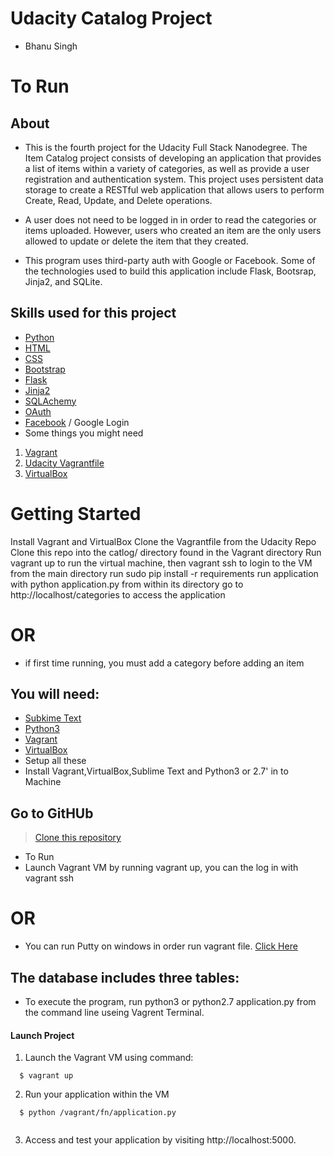 # Udacity Catalog Project 
- Bhanu Singh 
# To Run
## About

- This is the fourth project for the Udacity Full Stack Nanodegree. The Item Catalog project consists of developing an application that provides a list of items within a variety of categories, as well as provide a user registration and authentication system. This project uses persistent data storage to create a RESTful web application that allows users to perform Create, Read, Update, and Delete operations.
- A user does not need to be logged in in order to read the categories or items uploaded. However, users who created an item are the only users allowed to update or delete the item that they created.

- This program uses third-party auth with Google or Facebook. Some of the technologies used to build this application include Flask, Bootsrap, Jinja2, and SQLite.

## Skills used for this project

- [Python](https://www.python.org/downloads/)
- [HTML](https://www.w3schools.com/html/)
- [CSS](https://www.w3schools.com/css/default.asp)
- [Bootstrap](http://getbootstrap.com/)
- [Flask](http://flask.pocoo.org/)
- [Jinja2](http://jinja.pocoo.org/)
- [SQLAchemy](https://www.sqlalchemy.org/download.html)
- [OAuth](https://developers.google.com/identity/protocols/OAuth2)
- [Facebook](https://developers.facebook.com/docs/facebook-login/web)  / Google Login 
- Some things you might need

1. [Vagrant](https://www.vagrantup.com/)
2. [Udacity Vagrantfile](https://github.com/udacity/fullstack-nanodegree-vm)
3. [VirtualBox](https://www.virtualbox.org/wiki/Downloads)

# Getting Started

Install Vagrant and VirtualBox
Clone the Vagrantfile from the Udacity Repo
Clone this repo into the catlog/ directory found in the Vagrant directory
Run vagrant up to run the virtual machine, then vagrant ssh to login to the VM
from the main directory run sudo pip install -r requirements
run application with python application.py from within its directory
go to http://localhost/categories to access the application

# OR

* if first time running, you must add a category before adding an item

## You will need:
  - [Subkime Text](https://www.sublimetext.com/)
  - [Python3](https://www.python.org/downloads/)
  - [Vagrant](https://www.vagrantup.com/downloads.html)
  - [VirtualBox](https://www.virtualbox.org/)
  - Setup all these
  - Install Vagrant,VirtualBox,Sublime Text and Python3 or 2.7' in to Machine  

## Go to GitHUb
   > [Clone this repository](https://github.com/Benn9211/Full-stack-Vangrant-repos)
   - To Run
   - Launch Vagrant VM by running vagrant up, you can the log in with vagrant ssh
   
  # OR
   - You can run Putty on windows in order run vagrant file. [Click Here](https://www.chiark.greenend.org.uk/~sgtatham/putty/latest.html)

## The database includes three tables:

   - To execute the program, run python3 or python2.7 application.py from the command line useing Vagrent Terminal.
#### Launch Project
  1. Launch the Vagrant VM using command:
  
  ```
    $ vagrant up
  ```
  2. Run your application within the VM
  
  ```
    $ python /vagrant/fn/application.py
    
  ```
   3. Access and test your application by visiting  http://localhost:5000.
